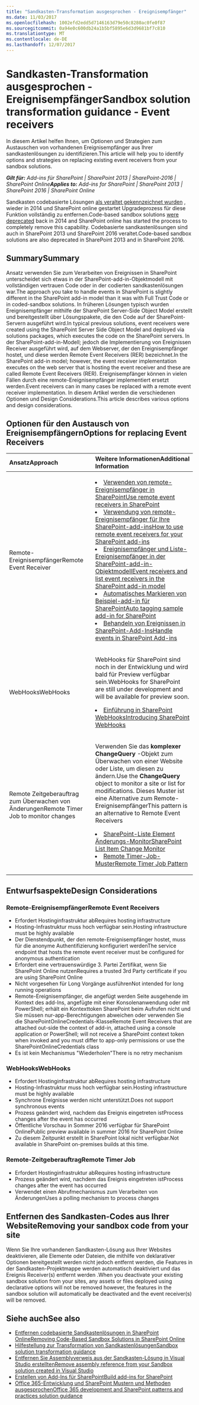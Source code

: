 ```yaml
---
title: "Sandkasten-Transformation ausgesprochen - Ereignisempfänger"
ms.date: 11/03/2017
ms.openlocfilehash: 1002efd2edd5d7146163d79e50c8280ac0fe0f87
ms.sourcegitcommit: 0a94e0c600db24a1b5bf5895e6d3d9681bf7c810
ms.translationtype: MT
ms.contentlocale: de-DE
ms.lasthandoff: 12/07/2017
---
```

# <a name="sandbox-solution-transformation-guidance---event-receivers"></a><span data-ttu-id="48c53-102">Sandkasten-Transformation ausgesprochen - Ereignisempfänger</span><span class="sxs-lookup"><span data-stu-id="48c53-102">Sandbox solution transformation guidance - Event receivers</span></span> 
<span data-ttu-id="48c53-103">In diesem Artikel helfen Ihnen, um Optionen und Strategien zum Austauschen von vorhandenen Ereignisempfänger aus Ihrer sandkastenlösungen zu identifizieren.</span><span class="sxs-lookup"><span data-stu-id="48c53-103">This article will help you to identify options and strategies on replacing existing event receivers from your sandbox solutions.</span></span>

<span data-ttu-id="48c53-104">_**Gilt für:** Add-ins für SharePoint | SharePoint 2013 | SharePoint-2016 | SharePoint Online_</span><span class="sxs-lookup"><span data-stu-id="48c53-104">_**Applies to:** Add-ins for SharePoint | SharePoint 2013 | SharePoint 2016 | SharePoint Online_</span></span>

<span data-ttu-id="48c53-105">Sandkasten codebasierte Lösungen [als veraltet gekennzeichnet wurden](https://blogs.msdn.microsoft.com/sharepointdev/2014/01/14/deprecation-of-custom-code-in-sandboxed-solutions/) , wieder in 2014 und SharePoint online gestartet Upgradeprozess für diese Funktion vollständig zu entfernen.</span><span class="sxs-lookup"><span data-stu-id="48c53-105">Code-based sandbox solutions [were deprecated](https://blogs.msdn.microsoft.com/sharepointdev/2014/01/14/deprecation-of-custom-code-in-sandboxed-solutions/) back in 2014 and SharePoint online has started the process to completely remove this capability.</span></span> <span data-ttu-id="48c53-106">Codebasierte sandkastenlösungen sind auch in SharePoint 2013 und SharePoint 2016 veraltet.</span><span class="sxs-lookup"><span data-stu-id="48c53-106">Code-based sandbox solutions are also deprecated in SharePoint 2013 and in SharePoint 2016.</span></span>

## <a name="summary"></a><span data-ttu-id="48c53-107">Summary</span><span class="sxs-lookup"><span data-stu-id="48c53-107">Summary</span></span>

<span data-ttu-id="48c53-108">Ansatz verwenden Sie zum Verarbeiten von Ereignissen in SharePoint unterscheidet sich etwas in der SharePoint-add-in-Objektmodell mit vollständigen vertrauen Code oder in der codierten sandkastenlösungen war.</span><span class="sxs-lookup"><span data-stu-id="48c53-108">The approach you take to handle events in SharePoint is slightly different in the SharePoint add-in model than it was with Full Trust Code or in coded-sandbox solutions.</span></span> <span data-ttu-id="48c53-109">In früheren Lösungen typisch wurden Ereignisempfänger mithilfe der SharePoint Server-Side Object Model erstellt und bereitgestellt über Lösungspakete, die den Code auf der SharePoint-Servern ausgeführt wird.</span><span class="sxs-lookup"><span data-stu-id="48c53-109">In typical previous solutions, event receivers were created using the SharePoint Server Side Object Model and deployed via solutions packages, which executes the code on the SharePoint servers.</span></span> <span data-ttu-id="48c53-110">In der SharePoint-add-in-Modell; jedoch die Implementierung von Ereignissen Receiver ausgeführt wird, auf dem Webserver, der den Ereignisempfänger hostet, und diese werden Remote Event Receivers (RER) bezeichnet.</span><span class="sxs-lookup"><span data-stu-id="48c53-110">In the SharePoint add-in model; however, the event receiver implementation executes on the web server that is hosting the event receiver and these are called Remote Event Receivers (RER).</span></span> <span data-ttu-id="48c53-111">Ereignisempfänger können in vielen Fällen durch eine remote-Ereignisempfänger implementiert ersetzt werden.</span><span class="sxs-lookup"><span data-stu-id="48c53-111">Event receivers can in many cases be replaced with a remote event receiver implementation.</span></span> <span data-ttu-id="48c53-112">In diesem Artikel werden die verschiedenen Optionen und Design Considerations.</span><span class="sxs-lookup"><span data-stu-id="48c53-112">This article describes various options and design considerations.</span></span>


## <a name="options-for-replacing-event-receivers"></a><span data-ttu-id="48c53-113">Optionen für den Austausch von Ereignisempfängern</span><span class="sxs-lookup"><span data-stu-id="48c53-113">Options for replacing Event Receivers</span></span>
<span data-ttu-id="48c53-114"><a name="sectionSection2"> </a></span><span class="sxs-lookup"><span data-stu-id="48c53-114"></span></span>

|<span data-ttu-id="48c53-115">**Ansatz**</span><span class="sxs-lookup"><span data-stu-id="48c53-115">**Approach**</span></span>|<span data-ttu-id="48c53-116">**Weitere Informationen**</span><span class="sxs-lookup"><span data-stu-id="48c53-116">**Additional Information**</span></span>|
|:-----|:-----|
|<span data-ttu-id="48c53-117">Remote-Ereignisempfänger</span><span class="sxs-lookup"><span data-stu-id="48c53-117">Remote Event Receiver</span></span>|</p><lu><li>[<span data-ttu-id="48c53-118">Verwenden von remote-Ereignisempfänger in SharePoint</span><span class="sxs-lookup"><span data-stu-id="48c53-118">Use remote event receivers in SharePoint</span></span>](https://msdn.microsoft.com/en-us/pnp_articles/use-remote-event-receivers-in-sharepoint)</li><li>[<span data-ttu-id="48c53-119">Verwendung von remote-Ereignisempfänger für Ihre SharePoint-add-ins</span><span class="sxs-lookup"><span data-stu-id="48c53-119">How to use remote event receivers for your SharePoint add-ins</span></span>](https://channel9.msdn.com/blogs/OfficeDevPnP/How-to-use-remote-event-receivers-for-your-SharePoint-add-ins)</li><li>[<span data-ttu-id="48c53-120">Ereignisempfänger und Liste-Ereignisempfänger in der SharePoint-add-in-Objektmodell</span><span class="sxs-lookup"><span data-stu-id="48c53-120">Event receivers and list event receivers in the SharePoint add-in model</span></span>](https://msdn.microsoft.com/en-us/pnp_articles/event-receiver-and-list-event-receiver-sharepoint-add-in)</li></lu><li>[<span data-ttu-id="48c53-121">Automatisches Markieren von Beispiel-add-in für SharePoint</span><span class="sxs-lookup"><span data-stu-id="48c53-121">Auto tagging sample add-in for SharePoint</span></span>](https://msdn.microsoft.com/en-us/pnp_articles/autotagging-sample-app-for-sharepoint)</li><li>[<span data-ttu-id="48c53-122">Behandeln von Ereignissen in SharePoint-Add-Ins</span><span class="sxs-lookup"><span data-stu-id="48c53-122">Handle events in SharePoint Add-ins</span></span>](https://msdn.microsoft.com/en-us/library/office/jj220048.aspx)</li></lu></p>|
|<span data-ttu-id="48c53-123">WebHooks</span><span class="sxs-lookup"><span data-stu-id="48c53-123">WebHooks</span></span>|<p><span data-ttu-id="48c53-124">WebHooks für SharePoint sind noch in der Entwicklung und wird bald für Preview verfügbar sein.<lu></span><span class="sxs-lookup"><span data-stu-id="48c53-124">WebHooks  for SharePoint are still under development and will be available for preview soon.<lu></span></span><li>[<span data-ttu-id="48c53-125">Einführung in SharePoint WebHooks</span><span class="sxs-lookup"><span data-stu-id="48c53-125">Introducing SharePoint WebHooks</span></span>](http://dev.office.com/blogs/introducing-sharepoint-webhooks)</li></p>
|<span data-ttu-id="48c53-126">Remote Zeitgeberauftrag zum Überwachen von Änderungen</span><span class="sxs-lookup"><span data-stu-id="48c53-126">Remote Timer Job to monitor changes</span></span>|<p><span data-ttu-id="48c53-127">Verwenden Sie das **komplexer ChangeQuery** -Objekt zum Überwachen von einer Website oder Liste, um diesen zu ändern.</span><span class="sxs-lookup"><span data-stu-id="48c53-127">Use the **ChangeQuery** object to monitor a site or list for modifications.</span></span> <span data-ttu-id="48c53-128">Dieses Muster ist eine Alternative zum Remote-Ereignisempfänger<lu></span><span class="sxs-lookup"><span data-stu-id="48c53-128">This pattern is an alternative to Remote Event Receivers<lu></span></span><li>[<span data-ttu-id="48c53-129">SharePoint-Liste Element Änderungs-Monitor</span><span class="sxs-lookup"><span data-stu-id="48c53-129">SharePoint List Item Change Monitor</span></span>](https://github.com/SharePoint/PnP/tree/master/Samples/Core.ListItemChangeMonitor)</li><li>[<span data-ttu-id="48c53-130">Remote Timer-Job-Muster</span><span class="sxs-lookup"><span data-stu-id="48c53-130">Remote Timer Job Pattern</span></span>](https://github.com/SharePoint/PnP/tree/master/Samples/Core.SimpleTimerJob)</p>|

## <a name="design-considerations"></a><span data-ttu-id="48c53-131">Entwurfsaspekte</span><span class="sxs-lookup"><span data-stu-id="48c53-131">Design Considerations</span></span>
### <a name="remote-event-receivers"></a><span data-ttu-id="48c53-132">Remote-Ereignisempfänger</span><span class="sxs-lookup"><span data-stu-id="48c53-132">Remote Event Receivers</span></span>
- <span data-ttu-id="48c53-133">Erfordert Hostinginfrastruktur ab</span><span class="sxs-lookup"><span data-stu-id="48c53-133">Requires hosting infrastructure</span></span>
- <span data-ttu-id="48c53-134">Hosting-Infrastruktur muss hoch verfügbar sein.</span><span class="sxs-lookup"><span data-stu-id="48c53-134">Hosting infrastructure must be highly available</span></span>
- <span data-ttu-id="48c53-135">Der Dienstendpunkt, der den remote-Ereignisempfänger hostet, muss für die anonyme Authentifizierung konfiguriert werden</span><span class="sxs-lookup"><span data-stu-id="48c53-135">The service endpoint that hosts the remote event receiver must be configured for anonymous authentication</span></span>
- <span data-ttu-id="48c53-136">Erfordert eine vertrauenswürdige 3. Partei Zertifikat, wenn Sie SharePoint Online nutzen</span><span class="sxs-lookup"><span data-stu-id="48c53-136">Requires a trusted 3rd Party certificate if you are using SharePoint Online</span></span>
- <span data-ttu-id="48c53-137">Nicht vorgesehen für Long Vorgänge ausführen</span><span class="sxs-lookup"><span data-stu-id="48c53-137">Not intended for long running operations</span></span> 
- <span data-ttu-id="48c53-138">Remote-Ereignisempfänger, die angefügt werden Seite ausgehende im Kontext des add-Ins, angefügte mit einer Konsolenanwendung oder mit PowerShell; erhält ein Kontexttoken SharePoint beim Aufrufen nicht und Sie müssen nur-app-Berechtigungen abweichen oder verwenden Sie die SharePointOnlineCredentials-Klasse</span><span class="sxs-lookup"><span data-stu-id="48c53-138">Remote Event Receivers that are attached out-side the context of add-in, attached using a console application or PowerShell; will not receive a SharePoint context token when invoked and you must differ to app-only permissions or use the SharePointOnlineCredentials class</span></span>
- <span data-ttu-id="48c53-139">Es ist kein Mechanismus "Wiederholen"</span><span class="sxs-lookup"><span data-stu-id="48c53-139">There is no retry mechanism</span></span> 

### <a name="webhooks"></a><span data-ttu-id="48c53-140">WebHooks</span><span class="sxs-lookup"><span data-stu-id="48c53-140">WebHooks</span></span>
- <span data-ttu-id="48c53-141">Erfordert Hostinginfrastruktur ab</span><span class="sxs-lookup"><span data-stu-id="48c53-141">Requires hosting infrastructure</span></span>
- <span data-ttu-id="48c53-142">Hosting-Infrastruktur muss hoch verfügbar sein.</span><span class="sxs-lookup"><span data-stu-id="48c53-142">Hosting infrastructure must be highly available</span></span>
- <span data-ttu-id="48c53-143">Synchrone Ereignisse werden nicht unterstützt.</span><span class="sxs-lookup"><span data-stu-id="48c53-143">Does not support synchronous events</span></span>
- <span data-ttu-id="48c53-144">Prozess geändert wird, nachdem das Ereignis eingetreten ist</span><span class="sxs-lookup"><span data-stu-id="48c53-144">Process changes after the event has occurred</span></span>
- <span data-ttu-id="48c53-145">Öffentliche Vorschau in Sommer 2016 verfügbar für SharePoint Online</span><span class="sxs-lookup"><span data-stu-id="48c53-145">Public preview available in summer 2016 for SharePoint Online</span></span>
- <span data-ttu-id="48c53-146">Zu diesem Zeitpunkt erstellt in SharePoint lokal nicht verfügbar.</span><span class="sxs-lookup"><span data-stu-id="48c53-146">Not available in SharePoint on-premises builds at this time.</span></span>

### <a name="remote-timer-job"></a><span data-ttu-id="48c53-147">Remote-Zeitgeberauftrag</span><span class="sxs-lookup"><span data-stu-id="48c53-147">Remote Timer Job</span></span>
- <span data-ttu-id="48c53-148">Erfordert Hostinginfrastruktur ab</span><span class="sxs-lookup"><span data-stu-id="48c53-148">Requires hosting infrastructure</span></span>
- <span data-ttu-id="48c53-149">Prozess geändert wird, nachdem das Ereignis eingetreten ist</span><span class="sxs-lookup"><span data-stu-id="48c53-149">Process changes after the event has occurred</span></span>
- <span data-ttu-id="48c53-150">Verwendet einen Abrufmechanismus zum Verarbeiten von Änderungen</span><span class="sxs-lookup"><span data-stu-id="48c53-150">Uses a polling mechanism to process changes</span></span>

## <a name="removing-your-sandbox-code-from-your-site"></a><span data-ttu-id="48c53-151">Entfernen des Sandkasten-Codes aus Ihrer Website</span><span class="sxs-lookup"><span data-stu-id="48c53-151">Removing your sandbox code from your site</span></span>
<a name="sectionSection3"></a><span data-ttu-id="48c53-152">Wenn Sie Ihre vorhandenen Sandkasten-Lösung aus Ihrer Websites deaktivieren, alle Elemente oder Dateien, die mithilfe von deklarativer Optionen bereitgestellt werden nicht jedoch entfernt werden, die Features in der Sandkasten-Projektmappe werden automatisch deaktiviert und das Ereignis Receiver(s) entfernt werden .</span><span class="sxs-lookup"><span data-stu-id="48c53-152">When you deactivate your existing sandbox solution from your sites, any assets or files deployed using declarative options will not be removed however, the features in the sandbox solution will automatically be deactivated and the event receiver(s) will be removed.</span></span> 

## <a name="see-also"></a><span data-ttu-id="48c53-153">Siehe auch</span><span class="sxs-lookup"><span data-stu-id="48c53-153">See also</span></span>
<span data-ttu-id="48c53-154"><a name="bk_addresources"> </a></span><span class="sxs-lookup"><span data-stu-id="48c53-154"></span></span>
-  [<span data-ttu-id="48c53-155">Entfernen codebasierte Sandkastenlösungen in SharePoint Online</span><span class="sxs-lookup"><span data-stu-id="48c53-155">Removing Code-Based Sandbox Solutions in SharePoint Online</span></span>](http://dev.office.com/blogs/removing-code-based-sandbox-solutions-in-sharepoint-online)
-  [<span data-ttu-id="48c53-156">Hilfestellung zur Transformation von Sandkastenlösungen</span><span class="sxs-lookup"><span data-stu-id="48c53-156">Sandbox solution transformation guidance</span></span>](https://msdn.microsoft.com/en-us/pnp_articles/sandbox-solution-transformation-guidance)
-  [<span data-ttu-id="48c53-157">Entfernen Sie Assemblyverweis aus der Sandkasten-Lösung in Visual Studio erstellten</span><span class="sxs-lookup"><span data-stu-id="48c53-157">Remove assembly reference from your Sandbox solution created in Visual Studio</span></span>](https://support.microsoft.com/en-us/kb/3183084)
-  [<span data-ttu-id="48c53-158">Erstellen von Add-Ins für SharePoint</span><span class="sxs-lookup"><span data-stu-id="48c53-158">Build add-ins for SharePoint</span></span>](https://msdn.microsoft.com/library/office/fp179930.aspx)
-  [<span data-ttu-id="48c53-159">Office 365-Entwicklung und SharePoint Mustern und Methoden ausgesprochen</span><span class="sxs-lookup"><span data-stu-id="48c53-159">Office 365 development and SharePoint patterns and practices solution guidance</span></span>](https://msdn.microsoft.com/en-us/pnp_articles/office-365-development-patterns-and-practices-solution-guidance)
